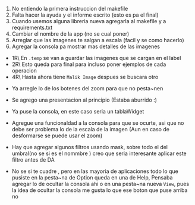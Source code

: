 1. No entiendo la primera instruccion del makefile  
2. Falta hacer la ayuda y el informe escrito (esto es pa el final)
3. Cuando usemos alguna libreria nueva agregarla al makefile y a requirements.txt
4. Cambiar el nombre de la app (no se cual poner)  
5. Arreglar que las imagenes te salgan a escala (facil y se como hacerlo)
6. Agregar la consola pa mostrar mas detalles de las imagenes

* 1R\ En `.temp` se van a guardar las imagenes que se cargan en el label 
* 2R\ Esto queda para final para incluso poner ejemplos de cada operacion
* 4R\ Hasta ahora tiene `Malik Image` despues se buscara otro

- Ya arregle lo de los botenes del zoom para que no pesta~nen
- Se agrego una presentacion al principio (Estaba aburrido :)
- Ya puse la consola, en este caso seria un tablaWidget
- Agregue una funcionaldad a la consola para que se ocurte, asi que no debe ser problema lo de la escala de la imagen (Aun en caso de desformarse se puede usar el zoom)

- Hay que agregar algunos filtros usando mask, sobre todo el del umbral(no se si es el nommbre ) creo que seria interesante aplicar este filtro antes de DA

- No se si te cuadre , pero en las mayoria de aplicaciones todo lo que pusiste en la pesta~na de Option queda en una de Help, Pensaba agregar lo de ocultar la consola ahi o en una pesta~na nueva `View`, pues la idea de ocultar la consola me gusta lo que ese boton que puse arriba no